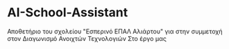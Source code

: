 # AI-School-Assistant
Αποθετήριο του σχολείου "Εσπερινό ΕΠΑΛ Αλιάρτου" για στην συμμετοχή στον Διαγωνισμό  Ανοιχτών Τεχνολογιών
Στο έργο μας
